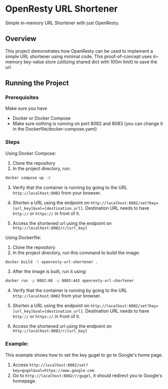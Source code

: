 # OpenResty URL Shortener

Simple in-memory URL Shortener with just OpenResty.

## Overview

This project demonstrates how OpenResty can be used to implement a simple URL shortener using minimal code. This proof-of-concept uses in-memory key-value store (utilizing shared dict with 100m limit) to save the url.

## Running the Project

### Prerequisites
Make sure you have
- Docker or Docker Compose
- Make sure nothing is running on port 8082 and 8083 (you can change it in the Dockerfile/docker-compose.yaml)


### Steps

Using Docker Compose:

1. Clone the repository
2. In the project directory, run:

```bash
docker compose up -d
```

3. Verify that the container is running by going to the URL `http://localhost:8082` from your browser.

4. Shorten a URL using the endpoint on `http://localhost:8082/set?key=[url_key]&val=[destination_url]`. Destination URL needs to have `http://` or `https://` in front of it.

5. Access the shortened url using the endpoint on `http://localhost:8082/r/[url_key]`



Using Dockerfile:

1. Clone the repository
2. In the project directory, run this command to build the image:

```bash
docker build -t openresty-url-shortener .
```

3. After the image is built, run it using:

```bash
docker run -p 8082:80 -p 8083:443 openresty-url-shortener
```

4. Verify that the container is running by going to the URL `http://localhost:8082` from your browser.

5. Shorten a URL using the endpoint on `http://localhost:8082/set?key=[url_key]&val=[destination_url]`. Destination URL needs to have `http://` or `https://` in front of it.

6. Access the shortened url using the endpoint on `http://localhost:8082/r/[url_key]`


### Example:
This example shows how to set the key gugel to go to Google's home page. 

1. Access `http://localhost:8082/set?key=gugel&val=https://www.google.com`.
2. Go to `http://localhost:8082/r/gugel`, it should redirect you to Google's homepage.

